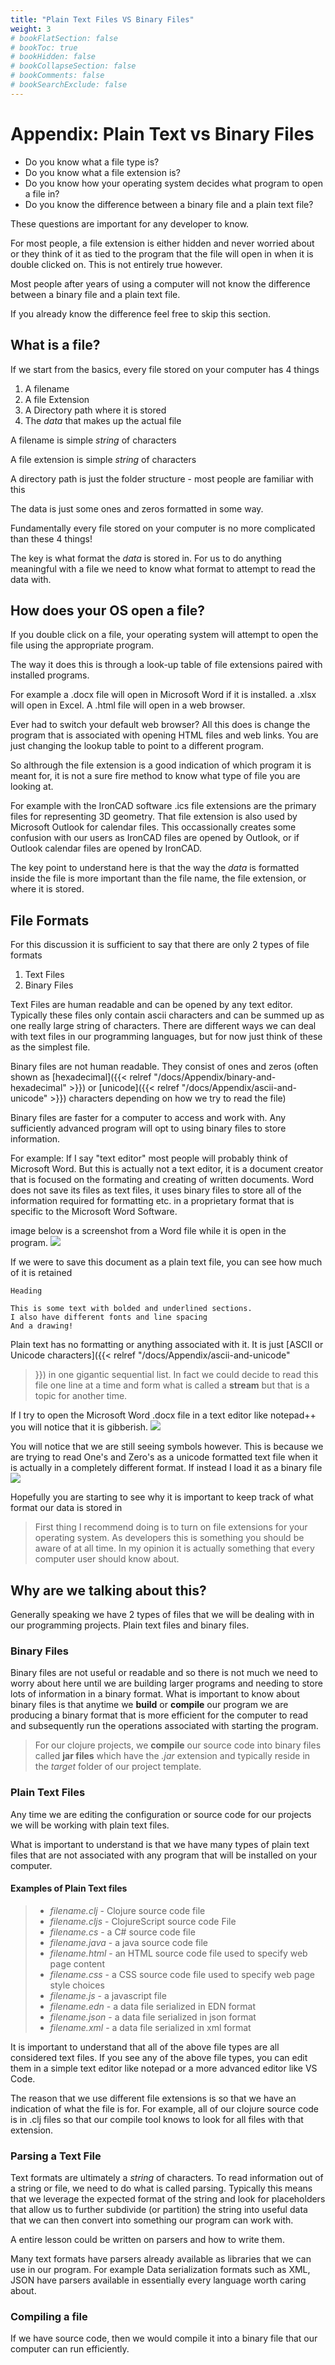 ```yaml
---
title: "Plain Text Files VS Binary Files"
weight: 3
# bookFlatSection: false
# bookToc: true
# bookHidden: false
# bookCollapseSection: false
# bookComments: false
# bookSearchExclude: false
---
```


# Appendix: Plain Text vs Binary Files

- Do you know what a file type is?
- Do you know what a file extension is?
- Do you know how your operating system decides what program to open a file in?
- Do you know the difference between a binary file and a plain text file?

These questions are important for any developer to know.

For most people, a file extension is either hidden and never worried about or
they think of it as tied to the program that the file will open in when it is
double clicked on. This is not entirely true however.

Most people after years of using a computer will not know the difference between
a binary file and a plain text file.

If you already know the difference feel free to skip this section.

## What is a file?
If we start from the basics, every file stored on your computer has 4 things
1. A filename
2. A file Extension
3. A Directory path where it is stored
4. The _data_ that makes up the actual file

A filename is simple _string_ of characters

A file extension is simple _string_ of characters

A directory path is just the folder structure - most people are familiar with this

The data is just some ones and zeros formatted in some way.

Fundamentally every file stored on your computer is no more complicated than
these 4 things! 

The key is what format the _data_ is stored in. For us to do anything meaningful
with a file we need to know what format to attempt to read the data with.

## How does your OS open a file?
If you double click on a file, your operating system will attempt to open the
file using the appropriate program. 

The way it does this is through a look-up table of file extensions paired with
installed programs.

For example a .docx file will open in Microsoft Word if it is installed. a .xlsx
will open in Excel. A .html file will open in a web browser.

Ever had to switch your default web browser? All this does is change the program
that is associated with opening HTML files and web links. You are just changing
the lookup table to point to a different program.

So althrough the file extension is a good indication of which program it is
meant for, it is not a sure fire method to know what type of file you are
looking at.

For example with the IronCAD software .ics file extensions are the primary files
for representing 3D geometry. That file extension is also used by Microsoft
Outlook for calendar files. This occassionally creates some confusion with our
users as IronCAD files are opened by Outlook, or if Outlook calendar files are
opened by IronCAD. 

The key point to understand here is that the way the _data_ is formatted inside
the file is more important than the file name, the file extension, or where it
is stored.

## File Formats
For this discussion it is sufficient to say that there are only 2 types of file
formats
1. Text Files
2. Binary Files

Text Files are human readable and can be opened by any text editor. Typically
these files only contain ascii characters and can be summed up as one really
large string of characters. There are different ways we can deal with text files
in our programming languages, but for now just think of these as the simplest
file.

Binary files are not human readable. They consist of ones and zeros (often shown
as [hexadecimal]({{< relref "/docs/Appendix/binary-and-hexadecimal" >}})
or [unicode]({{< relref "/docs/Appendix/ascii-and-unicode" >}})
characters depending on how we try to read the file)


Binary files are faster for a computer to access and work with. Any sufficiently
advanced program will opt to using binary files to store information.

For example: If I say "text editor" most people will probably think of Microsoft
Word. But this is actually not a text editor, it is a document creator that is
focused on the formating and creating of written documents. Word does not save
its files as text files, it uses binary files to store all of the information
required for formatting etc. in a proprietary format that is specific to the
Microsoft Word Software.

image below is a screenshot from a Word file while it is open in the program.
 ![](/img/DrawingMDexample.png)

If we were to save this document as a plain text file, you can see how much of
it is retained
```
Heading

This is some text with bolded and underlined sections. 
I also have different fonts and line spacing
And a drawing!
```

Plain text has no formatting or anything associated with it. It is just [ASCII
or Unicode characters]({{< relref "/docs/Appendix/ascii-and-unicode"
>}}) in one gigantic sequential list. In fact we could decide to read this file
one line at a time and form what is called a **stream** but that is a topic for
another time.

If I try to open the Microsoft Word .docx file in a text editor like notepad++
you will notice that it is gibberish. ![](/img/BinaryFileInUnicode.png)

You will notice that we are still seeing symbols however. This is because we are
trying to read One's and Zero's as a unicode formatted text file when it is
actually in a completely different format. If instead I load it as a binary file
![](/img/BinaryFileInHex.png)


Hopefully you are starting to see why it is important to keep track of what
format our data is stored in

>First thing I recommend doing is to turn on file extensions for your operating
system. As developers this is something you should be aware of at all time. In
my opinion it is actually something that every computer user should know about.

## Why are we talking about this?
Generally speaking we have 2 types of files that we will be dealing with in our
programming projects. Plain text files and binary files.

### Binary Files
Binary files are not useful or readable and so there is not much we need to
worry about here until we are building larger programs and needing to store lots
of information in a binary format. What is important to know about binary files
is that anytime we **build** or **compile** our program we are producing a
binary format that is more efficient for the computer to read and subsequently
run the operations associated with starting the program.
>For our clojure projects, we **compile** our source code into binary files
>called **jar files** which have the _.jar_ extension and typically reside in
>the _target_ folder of our project template.

### Plain Text Files
Any time we are editing the configuration or source code for our projects we
will be working with plain text files.

What is important to understand is that we have many types of plain text files
that are not associated with any program that will be installed on your
computer.

#### Examples of Plain Text files
>- _filename.clj_   -    Clojure source code file
>- _filename.cljs_  -    ClojureScript source code File 
>- _filename.cs_    -    a C# source code file 
>- _filename.java_  -    a java source code file 
>- _filename.html_  -    an HTML source code file used to specify web page content 
>- _filename.css_   -    a CSS source code file used to specify web page style choices 
>- _filename.js_    -    a javascript file 
>- _filename.edn_   -    a data file serialized in EDN format 
>- _filename.json_  -    a data file serialized in json format 
>- _filename.xml_   -    a data file serialized in xml format 

It is important to understand that all of the above file types are all
considered text files. If you see any of the above file types, you can edit them
in a simple text editor like notepad or a more advanced editor like VS Code.

The reason that we use different file extensions is so that we have an
indication of what the file is for. For example, all of our clojure source code
is in .clj files so that our compile tool knows to look for all files with that
extension.



### Parsing a Text File
Text formats are ultimately a _string_ of characters. To read information out of
a string or file, we need to do what is called parsing. Typically this means
that we leverage the expected format of the string and look for placeholders
that allow us to further subdivide (or partition) the string into useful data
that we can then convert into something our program can work with.

A entire lesson could be written on parsers and how to write them.

Many text formats have parsers already available as libraries that we can use in our
program. For example Data serialization formats such as XML, JSON have parsers
available in essentially every language worth caring about.

### Compiling a file
If we have source code, then we would compile it into a binary file that our
computer can run efficiently.
